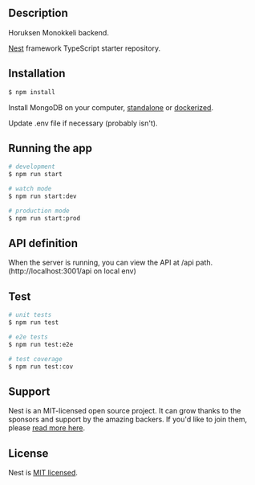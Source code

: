 ## Description

Horuksen Monokkeli backend.

[Nest](https://github.com/nestjs/nest) framework TypeScript starter repository.

## Installation

```bash
$ npm install
```

Install MongoDB on your computer, [standalone](https://www.mongodb.com/try/download/community) 
or [dockerized](https://www.bmc.com/blogs/mongodb-docker-container/).

Update .env file if necessary (probably isn't).

## Running the app

```bash
# development
$ npm run start

# watch mode
$ npm run start:dev

# production mode
$ npm run start:prod
```

## API definition

When the server is running, you can view the API at /api path. (http://localhost:3001/api on local env)

## Test

```bash
# unit tests
$ npm run test

# e2e tests
$ npm run test:e2e

# test coverage
$ npm run test:cov
```

## Support

Nest is an MIT-licensed open source project. It can grow thanks to the sponsors and support by the amazing backers. If you'd like to join them, please [read more here](https://docs.nestjs.com/support).

## License

Nest is [MIT licensed](LICENSE).
